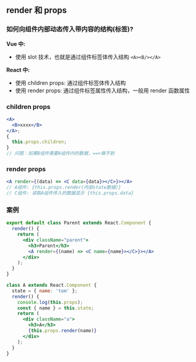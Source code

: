 <!-- @format -->

## render 和 props

### 如何向组件内部动态传入带内容的结构(标签)?

**Vue 中:**

- 使用 slot 技术，也就是通过组件标签体传入结构 `<A><B/></A>`

**React 中:**

- 使用 children props: 通过组件标签体传入结构
- 使用 render props: 通过组件标签属性传入结构，一般用 render 函数属性

### children props

```jsx
<A>
  <B>xxxx</B>
</A>;
{
  this.props.children;
}
// 问题：如果B组件需要A组件内的数据，==>做不到
```

### render props

```jsx
<A render={(data) => <C data={data}></C>}></A>
// A组件: {this.props.render(内部state数据)}
// C组件: 读取A组件传入的数据显示 {this.props.data}
```

### 案例

```jsx
export default class Parent extends React.Component {
  render() {
    return (
      <div className="parent">
        <h3>Parent</h3>
        <A render={(name) => <C name={name}></C>}></A>
      </div>
    );
  }
}

class A extends React.Component {
  state = { name: 'tom' };
  render() {
    console.log(this.props);
    const { name } = this.state;
    return (
      <div className="a">
        <h3>A</h3>
        {this.props.render(name)}
      </div>
    );
  }
}
```
